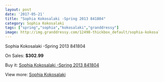 ```yaml
---
layout: post
date: '2017-05-21'
title: "Sophia Kokosalaki -Spring 2013 841804"
category: Sophia Kokosalaki
tags: ["spring","sophia","kokosalaki","granddressy"]
image: http://img.granddressy.com/12498-thickbox_default/sophia-kokosalaki-spring-2013-841804.jpg
---
```

Sophia Kokosalaki -Spring 2013 841804

On Sales: **$302.99**
<a href="https://www.granddressy.com/en/sophia-kokosalaki/11580-sophia-kokosalaki-spring-2013-841804.html"><amp-img layout="responsive" width="600" height="600" src="//img.granddressy.com/12498-thickbox_default/sophia-kokosalaki-spring-2013-841804.jpg" alt="Sophia Kokosalaki -Spring 2013 841804 0" /></a>

Buy it: [Sophia Kokosalaki -Spring 2013 841804](https://www.granddressy.com/en/sophia-kokosalaki/11580-sophia-kokosalaki-spring-2013-841804.html "Sophia Kokosalaki -Spring 2013 841804")

View more: [Sophia Kokosalaki](https://www.granddressy.com/en/45-sophia-kokosalaki "Sophia Kokosalaki")